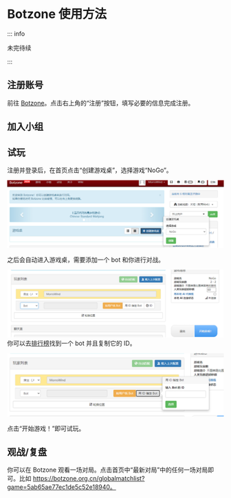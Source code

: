 # Botzone 使用方法

::: info

未完待续

:::

## 注册账号

前往 [Botzone](https://botzone.org.cn)。点击右上角的“注册”按钮，填写必要的信息完成注册。

## 加入小组



## 试玩

注册并登录后，在首页点击“创建游戏桌”，选择游戏“NoGo”。

![](image/choose_table.png)

之后会自动进入游戏桌，需要添加一个 bot 和你进行对战。

![](image/add_bot.png)
你可以去[排行榜](https://botzone.org.cn/game/ranklist/5ab65ae77ec1de5c52e18940)找到一个 bot 并且复制它的 ID。

![](image/add_bot_2.png)

点击“开始游戏！”即可试玩。

## 观战/复盘

你可以在 Botzone 观看一场对局。点击首页中“最新对局”中的任何一场对局即可。比如 https://botzone.org.cn/globalmatchlist?game=5ab65ae77ec1de5c52e18940。
